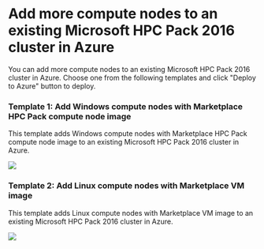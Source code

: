 # Add more compute nodes to an existing Microsoft HPC Pack 2016 cluster in Azure

You can add more compute nodes to an existing Microsoft HPC Pack 2016 cluster in Azure. Choose one from the following templates and click "Deploy to Azure" button to deploy.

### Template 1: Add Windows compute nodes with Marketplace HPC Pack compute node image
This template adds Windows compute nodes with Marketplace HPC Pack compute node image to an existing Microsoft HPC Pack 2016 cluster in Azure.

<a href="https://portal.azure.com/#create/Microsoft.Template/uri/https%3A%2F%2Fraw.githubusercontent.com%2FMsHpcPack%2FHPCPack2016%2Fupdate1%2Faddnodes-templates%2Fadd-windows-nodes-marketplace-image.json" target="_blank">
    <img src="http://azuredeploy.net/deploybutton.png"/>
</a>

### Template 2: Add Linux compute nodes with Marketplace VM image
This template adds Linux compute nodes with Marketplace VM image to an existing Microsoft HPC Pack 2016 cluster in Azure.

<a href="https://portal.azure.com/#create/Microsoft.Template/uri/https%3A%2F%2Fraw.githubusercontent.com%2FMsHpcPack%2FHPCPack2016%2Fupdate1%2Faddnodes-templates%2Fadd-linux-nodes-marketplace-image.json" target="_blank">
    <img src="http://azuredeploy.net/deploybutton.png"/>
</a>
